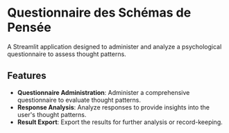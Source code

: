 # Questionnaire des Schémas de Pensée

A Streamlit application designed to administer and analyze a psychological questionnaire to assess thought patterns.

## Features

- **Questionnaire Administration**: Administer a comprehensive questionnaire to evaluate thought patterns.
- **Response Analysis**: Analyze responses to provide insights into the user's thought patterns.
- **Result Export**: Export the results for further analysis or record-keeping.
